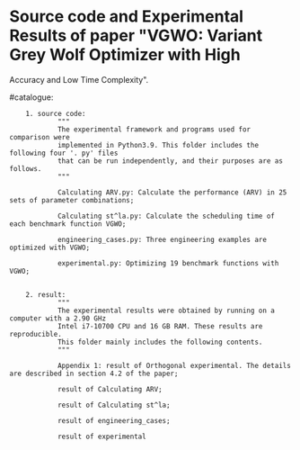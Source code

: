 # Source code and Experimental Results of paper "VGWO: Variant Grey Wolf Optimizer with High
Accuracy and Low Time Complexity".

#catalogue:

        1. source code:
                """
                The experimental framework and programs used for comparison were 
                implemented in Python3.9. This folder includes the following four '. py' files 
                that can be run independently, and their purposes are as follows.
                """

                Calculating ARV.py: Calculate the performance (ARV) in 25 sets of parameter combinations;

                Calculating st^la.py: Calculate the scheduling time of each benchmark function VGWO;

                engineering_cases.py: Three engineering examples are optimized with VGWO;

                experimental.py: Optimizing 19 benchmark functions with VGWO;


        2. result:
                """
                The experimental results were obtained by running on a computer with a 2.90 GHz 
                Intel i7-10700 CPU and 16 GB RAM. These results are reproducible. 
                This folder mainly includes the following contents.
                """

                Appendix 1: result of Orthogonal experimental. The details are described in section 4.2 of the paper;

                result of Calculating ARV;

                result of Calculating st^la;

                result of engineering_cases;

                result of experimental